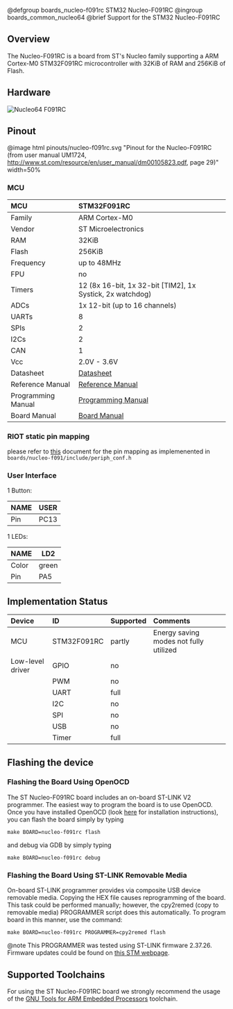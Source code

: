 @defgroup    boards_nucleo-f091rc STM32 Nucleo-F091RC
@ingroup     boards_common_nucleo64
@brief       Support for the STM32 Nucleo-F091RC

## Overview

The Nucleo-F091RC is a board from ST's Nucleo family supporting a ARM Cortex-M0
STM32F091RC microcontroller with 32KiB of RAM and 256KiB of Flash.

## Hardware

![Nucleo64 F091RC](http://www.open-electronics.org/wp-content/uploads/2015/08/Figura2-500x467.png)

## Pinout

@image html pinouts/nucleo-f091rc.svg "Pinout for the Nucleo-F091RC (from user manual UM1724, http://www.st.com/resource/en/user_manual/dm00105823.pdf, page 29)" width=50%

### MCU
| MCU        | STM32F091RC       |
|:---------- |:----------------- |
| Family     | ARM Cortex-M0     |
| Vendor     | ST Microelectronics |
| RAM        | 32KiB             |
| Flash      | 256KiB            |
| Frequency  | up to 48MHz       |
| FPU        | no                |
| Timers     | 12 (8x 16-bit, 1x 32-bit [TIM2], 1x Systick, 2x watchdog) |
| ADCs       | 1x 12-bit (up to 16 channels) |
| UARTs      | 8                 |
| SPIs       | 2                 |
| I2Cs       | 2                 |
| CAN        | 1                 |
| Vcc        | 2.0V - 3.6V       |
| Datasheet  | [Datasheet](http://www.st.com/web/en/resource/technical/document/datasheet/DM00115237.pdf) |
| Reference Manual | [Reference Manual](http://www.st.com/web/en/resource/technical/document/reference_manual/DM00031936.pdf) |
| Programming Manual | [Programming Manual](http://www.st.com/web/en/resource/technical/document/programming_manual/DM00051352.pdf) |
| Board Manual | [Board Manual](http://www.st.com/st-web-ui/static/active/en/resource/technical/document/user_manual/DM00105823.pdf) |

### RIOT static pin mapping
please refer to [this](https://docs.google.com/spreadsheets/d/1gnxsux5WpFrn-33Ivb9nGgTBqooqgDYxRkhZms-cvsc/edit?usp=sharing)
document for the pin mapping as implemenented in `boards/nucleo-f091/include/periph_conf.h`

### User Interface
1 Button:

| NAME  | USER  |
|:----- |:----- |
| Pin   | PC13  |

1 LEDs:

| NAME   | LD2   |
| -----  | ----- |
| Color  | green |
| Pin    | PA5   |


## Implementation Status
| Device | ID        | Supported | Comments  |
|:------------- |:------------- |:------------- |:------------- |
| MCU        | STM32F091RC   | partly    | Energy saving modes not fully utilized |
| Low-level driver | GPIO    | no        | |
|        | PWM       | no        | |
|        | UART      | full      | |
|        | I2C       | no        | |
|        | SPI       | no        | |
|        | USB       | no        | |
|        | Timer     | full      | |


## Flashing the device

### Flashing the Board Using OpenOCD

The ST Nucleo-F091RC board includes an on-board ST-LINK V2 programmer. The
easiest way to program the board is to use OpenOCD. Once you have installed
OpenOCD (look [here](https://github.com/RIOT-OS/RIOT/wiki/OpenOCD) for
installation instructions), you can flash the board simply by typing

```
make BOARD=nucleo-f091rc flash
```
and debug via GDB by simply typing
```
make BOARD=nucleo-f091rc debug
```

### Flashing the Board Using ST-LINK Removable Media

On-board ST-LINK programmer provides via composite USB device removable media.
Copying the HEX file causes reprogramming of the board. This task
could be performed manually; however, the cpy2remed (copy to removable
media) PROGRAMMER script does this automatically. To program board in
this manner, use the command:
```
make BOARD=nucleo-f091rc PROGRAMMER=cpy2remed flash
```
@note This PROGRAMMER was tested using ST-LINK firmware 2.37.26. Firmware updates
could be found on [this STM webpage](https://www.st.com/en/development-tools/stsw-link007.html).

## Supported Toolchains
For using the ST Nucleo-F091RC board we strongly recommend the usage of the
[GNU Tools for ARM Embedded Processors](https://launchpad.net/gcc-arm-embedded)
toolchain.
